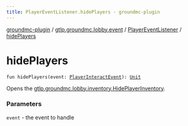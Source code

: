 ```yaml
---
title: PlayerEventListener.hidePlayers - groundmc-plugin
---
```


[groundmc-plugin](../../index.html) / [gtlp.groundmc.lobby.event](../index.html) / [PlayerEventListener](index.html) / [hidePlayers](.)

# hidePlayers

`fun hidePlayers(event: `[`PlayerInteractEvent`](https://hub.spigotmc.org/javadocs/spigot/org/bukkit/event/player/PlayerInteractEvent.html)`): `[`Unit`](https://kotlinlang.org/api/latest/jvm/stdlib/kotlin/-unit/index.html)

Opens the [gtlp.groundmc.lobby.inventory.HidePlayerInventory](../../gtlp.groundmc.lobby.inventory/-hide-player-inventory/index.html).

### Parameters

`event` - the event to handle